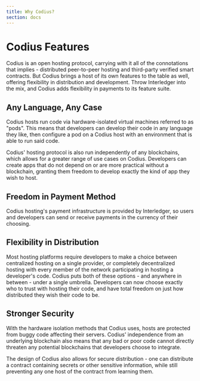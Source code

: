 ```yaml
---
title: Why Codius?
section: docs
---
```


# Codius Features
Codius is an open hosting protocol, carrying with it all of the connotations that implies - distributed peer-to-peer hosting and third-party verified smart contracts. But Codius brings a host of its own features to the table as well, offering flexibility in distribution and development. Throw Interledger into the mix, and Codius adds flexibility in payments to its feature suite.

## Any Language, Any Case
Codius hosts run code via hardware-isolated virtual machines referred to as "pods". This means that developers can develop their code in any language they like, then configure a pod on a Codius host with an environment that is able to run said code.

Codius' hosting protocol is also run independently of any blockchains, which allows for a greater range of use cases on Codius. Developers can create apps that do not depend on or are more practical without a blockchain, granting them freedom to develop exactly the kind of app they wish to host.

## Freedom in Payment Method
Codius hosting's payment infrastructure is provided by Interledger, so users and developers can send or receive payments in the currency of their choosing.

## Flexibility in Distribution
Most hosting platforms require developers to make a choice between centralized hosting on a single provider, or completely decentralized hosting with every member of the network participating in hosting a developer's code. Codius puts both of these options - and anywhere in between - under a single umbrella. Developers can now choose exactly who to trust with hosting their code, and have total freedom on just how distributed they wish their code to be.

## Stronger Security
With the hardware isolation methods that Codius uses, hosts are protected from buggy code affecting their servers. Codius' independence from an underlying blockchain also means that any bad or poor code cannot directly threaten any potential blockchains that developers choose to integrate.

The design of Codius also allows for secure distribution - one can distribute a contract containing secrets or other sensitive information, while still preventing any one host of the contract from learning them.
